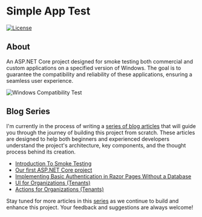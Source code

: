# Simple App Test
[![License](https://img.shields.io/badge/License-MIT-green.svg)](https://github.com/hancheester/SimpleAppTest/blob/master/LICENSE)

## About
An ASP.NET Core project designed for smoke testing both commercial and custom applications on a specified version of Windows. The goal is to guarantee the compatibility and reliability of these applications, ensuring a seamless user experience.

![Windows Compatibility Test](https://cdn.hashnode.com/res/hashnode/image/upload/v1697379908742/9fb29291-0772-41d3-a91d-02b11aac96fd.png?auto=compress,format&format=webp)

## Blog Series
I'm currently in the process of writing a [series of blog articles](https://codecultivation.com/series/simple-app-test-project) that will guide you through the journey of building this project from scratch. These articles are designed to help both beginners and experienced developers understand the project's architecture, key components, and the thought process behind its creation.

- [Introduction To Smoke Testing](https://codecultivation.com/why-and-what-is-smoke-testing)
- [Our first ASP.NET Core project](https://codecultivation.com/new-aspnet-core-project-for-smoke-test)
- [Implementing Basic Authentication in Razor Pages Without a Database](https://codecultivation.com/implementing-basic-authentication-in-razor-pages-without-a-database)
- [UI for Organizations (Tenants)](https://codecultivation.com/ui-for-organizations-tenants)
- [Actions for Organizations (Tenants)](https://codecultivation.com/actions-for-tenants)

Stay tuned for more articles in this [series](https://codecultivation.com/series/simple-app-test-project) as we continue to build and enhance this project. Your feedback and suggestions are always welcome!
